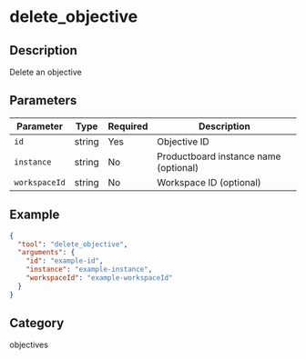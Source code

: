 # delete_objective

## Description
Delete an objective

## Parameters

| Parameter | Type | Required | Description |
|-----------|------|----------|-------------|
| `id` | string | Yes | Objective ID |
| `instance` | string | No | Productboard instance name (optional) |
| `workspaceId` | string | No | Workspace ID (optional) |

## Example

```json
{
  "tool": "delete_objective",
  "arguments": {
    "id": "example-id",
    "instance": "example-instance",
    "workspaceId": "example-workspaceId"
  }
}
```

## Category
objectives


